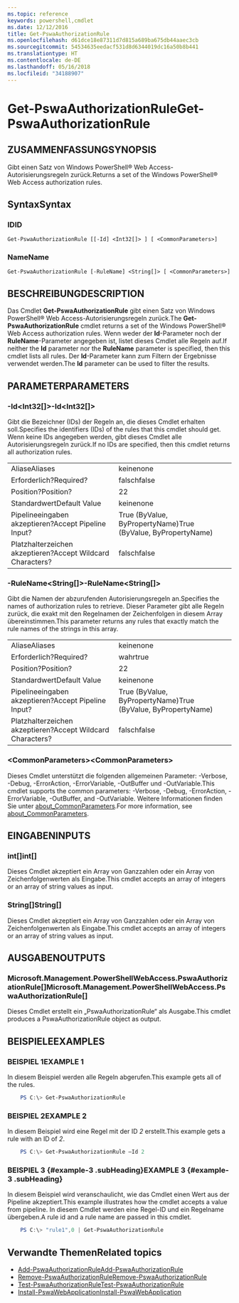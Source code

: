 ```yaml
---
ms.topic: reference
keywords: powershell,cmdlet
ms.date: 12/12/2016
title: Get-PswaAuthorizationRule
ms.openlocfilehash: d61dce18e87311d7d815a689ba675db44aaec3cb
ms.sourcegitcommit: 54534635eedacf531d8d6344019dc16a50b8b441
ms.translationtype: HT
ms.contentlocale: de-DE
ms.lasthandoff: 05/16/2018
ms.locfileid: "34188907"
---
```

# <a name="get-pswaauthorizationrule"></a><span data-ttu-id="7b4e5-103">Get-PswaAuthorizationRule</span><span class="sxs-lookup"><span data-stu-id="7b4e5-103">Get-PswaAuthorizationRule</span></span>

## <a name="synopsis"></a><span data-ttu-id="7b4e5-104">ZUSAMMENFASSUNG</span><span class="sxs-lookup"><span data-stu-id="7b4e5-104">SYNOPSIS</span></span>

<span data-ttu-id="7b4e5-105">Gibt einen Satz von Windows PowerShell® Web Access-Autorisierungsregeln zurück.</span><span class="sxs-lookup"><span data-stu-id="7b4e5-105">Returns a set of the Windows PowerShell® Web Access authorization rules.</span></span>

## <a name="syntax"></a><span data-ttu-id="7b4e5-106">Syntax</span><span class="sxs-lookup"><span data-stu-id="7b4e5-106">Syntax</span></span>

### <a name="id"></a><span data-ttu-id="7b4e5-107">ID</span><span class="sxs-lookup"><span data-stu-id="7b4e5-107">ID</span></span>
```
Get-PswaAuthorizationRule [[-Id] <Int32[]> ] [ <CommonParameters>]
```

### <a name="name"></a><span data-ttu-id="7b4e5-108">Name</span><span class="sxs-lookup"><span data-stu-id="7b4e5-108">Name</span></span>
```
Get-PswaAuthorizationRule [-RuleName] <String[]> [ <CommonParameters>]
```

## <a name="description"></a><span data-ttu-id="7b4e5-109">BESCHREIBUNG</span><span class="sxs-lookup"><span data-stu-id="7b4e5-109">DESCRIPTION</span></span>

<span data-ttu-id="7b4e5-110">Das Cmdlet **Get-PswaAuthorizationRule** gibt einen Satz von Windows PowerShell® Web Access-Autorisierungsregeln zurück.</span><span class="sxs-lookup"><span data-stu-id="7b4e5-110">The **Get-PswaAuthorizationRule** cmdlet returns a set of the Windows PowerShell® Web Access authorization rules.</span></span>
<span data-ttu-id="7b4e5-111">Wenn weder der **Id**-Parameter noch der **RuleName**-Parameter angegeben ist, listet dieses Cmdlet alle Regeln auf.</span><span class="sxs-lookup"><span data-stu-id="7b4e5-111">If neither the **Id** parameter nor the **RuleName** parameter is specified, then this cmdlet lists all rules.</span></span> <span data-ttu-id="7b4e5-112">Der **Id**-Parameter kann zum Filtern der Ergebnisse verwendet werden.</span><span class="sxs-lookup"><span data-stu-id="7b4e5-112">The **Id** parameter can be used to filter the results.</span></span>

## <a name="parameters"></a><span data-ttu-id="7b4e5-113">PARAMETER</span><span class="sxs-lookup"><span data-stu-id="7b4e5-113">PARAMETERS</span></span>

### <a name="-idltint32gt"></a><span data-ttu-id="7b4e5-114">-Id&lt;Int32\[\]&gt;</span><span class="sxs-lookup"><span data-stu-id="7b4e5-114">-Id&lt;Int32\[\]&gt;</span></span>

<span data-ttu-id="7b4e5-115">Gibt die Bezeichner (IDs) der Regeln an, die dieses Cmdlet erhalten soll.</span><span class="sxs-lookup"><span data-stu-id="7b4e5-115">Specifies the identifiers (IDs) of the rules that this cmdlet should get.</span></span> <span data-ttu-id="7b4e5-116">Wenn keine IDs angegeben werden, gibt dieses Cmdlet alle Autorisierungsregeln zurück.</span><span class="sxs-lookup"><span data-stu-id="7b4e5-116">If no IDs are specified, then this cmdlet returns all authorization rules.</span></span>

|||
|-|-|
| <span data-ttu-id="7b4e5-117">Aliase</span><span class="sxs-lookup"><span data-stu-id="7b4e5-117">Aliases</span></span>                              | <span data-ttu-id="7b4e5-118">keine</span><span class="sxs-lookup"><span data-stu-id="7b4e5-118">none</span></span>                                 |
| <span data-ttu-id="7b4e5-119">Erforderlich?</span><span class="sxs-lookup"><span data-stu-id="7b4e5-119">Required?</span></span>                            | <span data-ttu-id="7b4e5-120">falsch</span><span class="sxs-lookup"><span data-stu-id="7b4e5-120">false</span></span>                                |
| <span data-ttu-id="7b4e5-121">Position?</span><span class="sxs-lookup"><span data-stu-id="7b4e5-121">Position?</span></span>                            | <span data-ttu-id="7b4e5-122">2</span><span class="sxs-lookup"><span data-stu-id="7b4e5-122">2</span></span>                                    |
| <span data-ttu-id="7b4e5-123">Standardwert</span><span class="sxs-lookup"><span data-stu-id="7b4e5-123">Default Value</span></span>                        | <span data-ttu-id="7b4e5-124">keine</span><span class="sxs-lookup"><span data-stu-id="7b4e5-124">none</span></span>                                 |
| <span data-ttu-id="7b4e5-125">Pipelineeingaben akzeptieren?</span><span class="sxs-lookup"><span data-stu-id="7b4e5-125">Accept Pipeline Input?</span></span>               | <span data-ttu-id="7b4e5-126">True (ByValue, ByPropertyName)</span><span class="sxs-lookup"><span data-stu-id="7b4e5-126">True (ByValue, ByPropertyName)</span></span>       |
| <span data-ttu-id="7b4e5-127">Platzhalterzeichen akzeptieren?</span><span class="sxs-lookup"><span data-stu-id="7b4e5-127">Accept Wildcard Characters?</span></span>          | <span data-ttu-id="7b4e5-128">falsch</span><span class="sxs-lookup"><span data-stu-id="7b4e5-128">false</span></span>                                |

### <a name="-rulenameltstringgt"></a><span data-ttu-id="7b4e5-129">-RuleName&lt;String\[\]&gt;</span><span class="sxs-lookup"><span data-stu-id="7b4e5-129">-RuleName&lt;String\[\]&gt;</span></span>

<span data-ttu-id="7b4e5-130">Gibt die Namen der abzurufenden Autorisierungsregeln an.</span><span class="sxs-lookup"><span data-stu-id="7b4e5-130">Specifies the names of authorization rules to retrieve.</span></span> <span data-ttu-id="7b4e5-131">Dieser Parameter gibt alle Regeln zurück, die exakt mit den Regelnamen der Zeichenfolgen in diesem Array übereinstimmen.</span><span class="sxs-lookup"><span data-stu-id="7b4e5-131">This parameter returns any rules that exactly match the rule names of the strings in this array.</span></span>

|||
|-|-|
| <span data-ttu-id="7b4e5-132">Aliase</span><span class="sxs-lookup"><span data-stu-id="7b4e5-132">Aliases</span></span>                              | <span data-ttu-id="7b4e5-133">keine</span><span class="sxs-lookup"><span data-stu-id="7b4e5-133">none</span></span>                                 |
| <span data-ttu-id="7b4e5-134">Erforderlich?</span><span class="sxs-lookup"><span data-stu-id="7b4e5-134">Required?</span></span>                            | <span data-ttu-id="7b4e5-135">wahr</span><span class="sxs-lookup"><span data-stu-id="7b4e5-135">true</span></span>                                 |
| <span data-ttu-id="7b4e5-136">Position?</span><span class="sxs-lookup"><span data-stu-id="7b4e5-136">Position?</span></span>                            | <span data-ttu-id="7b4e5-137">2</span><span class="sxs-lookup"><span data-stu-id="7b4e5-137">2</span></span>                                    |
| <span data-ttu-id="7b4e5-138">Standardwert</span><span class="sxs-lookup"><span data-stu-id="7b4e5-138">Default Value</span></span>                        | <span data-ttu-id="7b4e5-139">keine</span><span class="sxs-lookup"><span data-stu-id="7b4e5-139">none</span></span>                                 |
| <span data-ttu-id="7b4e5-140">Pipelineeingaben akzeptieren?</span><span class="sxs-lookup"><span data-stu-id="7b4e5-140">Accept Pipeline Input?</span></span>               | <span data-ttu-id="7b4e5-141">True (ByValue, ByPropertyName)</span><span class="sxs-lookup"><span data-stu-id="7b4e5-141">True (ByValue, ByPropertyName)</span></span>       |
| <span data-ttu-id="7b4e5-142">Platzhalterzeichen akzeptieren?</span><span class="sxs-lookup"><span data-stu-id="7b4e5-142">Accept Wildcard Characters?</span></span>          | <span data-ttu-id="7b4e5-143">falsch</span><span class="sxs-lookup"><span data-stu-id="7b4e5-143">false</span></span>                                |

### <a name="ltcommonparametersgt"></a><span data-ttu-id="7b4e5-144">&lt;CommonParameters&gt;</span><span class="sxs-lookup"><span data-stu-id="7b4e5-144">&lt;CommonParameters&gt;</span></span>

<span data-ttu-id="7b4e5-145">Dieses Cmdlet unterstützt die folgenden allgemeinen Parameter: -Verbose, -Debug, -ErrorAction, -ErrorVariable, -OutBuffer und -OutVariable.</span><span class="sxs-lookup"><span data-stu-id="7b4e5-145">This cmdlet supports the common parameters: -Verbose, -Debug, -ErrorAction, -ErrorVariable, -OutBuffer, and -OutVariable.</span></span>
<span data-ttu-id="7b4e5-146">Weitere Informationen finden Sie unter [about_CommonParameters](http://go.microsoft.com/fwlink/p/?LinkID=113216).</span><span class="sxs-lookup"><span data-stu-id="7b4e5-146">For more information, see [about_CommonParameters](http://go.microsoft.com/fwlink/p/?LinkID=113216).</span></span>

## <a name="inputs"></a><span data-ttu-id="7b4e5-147">EINGABEN</span><span class="sxs-lookup"><span data-stu-id="7b4e5-147">INPUTS</span></span>

### <a name="int"></a><span data-ttu-id="7b4e5-148">int\[\]</span><span class="sxs-lookup"><span data-stu-id="7b4e5-148">int\[\]</span></span>

<span data-ttu-id="7b4e5-149">Dieses Cmdlet akzeptiert ein Array von Ganzzahlen oder ein Array von Zeichenfolgenwerten als Eingabe.</span><span class="sxs-lookup"><span data-stu-id="7b4e5-149">This cmdlet accepts an array of integers or an array of string values as input.</span></span>

### <a name="string"></a><span data-ttu-id="7b4e5-150">String\[\]</span><span class="sxs-lookup"><span data-stu-id="7b4e5-150">String\[\]</span></span>

<span data-ttu-id="7b4e5-151">Dieses Cmdlet akzeptiert ein Array von Ganzzahlen oder ein Array von Zeichenfolgenwerten als Eingabe.</span><span class="sxs-lookup"><span data-stu-id="7b4e5-151">This cmdlet accepts an array of integers or an array of string values as input.</span></span>

## <a name="outputs"></a><span data-ttu-id="7b4e5-152">AUSGABEN</span><span class="sxs-lookup"><span data-stu-id="7b4e5-152">OUTPUTS</span></span>

### <a name="microsoftmanagementpowershellwebaccesspswaauthorizationrule"></a><span data-ttu-id="7b4e5-153">Microsoft.Management.PowerShellWebAccess.PswaAuthorizationRule\[\]</span><span class="sxs-lookup"><span data-stu-id="7b4e5-153">Microsoft.Management.PowerShellWebAccess.PswaAuthorizationRule\[\]</span></span>

<span data-ttu-id="7b4e5-154">Dieses Cmdlet erstellt ein „PswaAuthorizationRule“ als Ausgabe.</span><span class="sxs-lookup"><span data-stu-id="7b4e5-154">This cmdlet produces a PswaAuthorizationRule object as output.</span></span>


## <a name="examples"></a><span data-ttu-id="7b4e5-155">BEISPIELE</span><span class="sxs-lookup"><span data-stu-id="7b4e5-155">EXAMPLES</span></span>

### <a name="example-1"></a><span data-ttu-id="7b4e5-156">BEISPIEL 1</span><span class="sxs-lookup"><span data-stu-id="7b4e5-156">EXAMPLE 1</span></span>

<span data-ttu-id="7b4e5-157">In diesem Beispiel werden alle Regeln abgerufen.</span><span class="sxs-lookup"><span data-stu-id="7b4e5-157">This example gets all of the rules.</span></span>

```PowerShell
    PS C:\> Get-PswaAuthorizationRule
```

### <a name="example-2"></a><span data-ttu-id="7b4e5-158">BEISPIEL 2</span><span class="sxs-lookup"><span data-stu-id="7b4e5-158">EXAMPLE 2</span></span>

<span data-ttu-id="7b4e5-159">In diesem Beispiel wird eine Regel mit der ID *2* erstellt.</span><span class="sxs-lookup"><span data-stu-id="7b4e5-159">This example gets a rule with an ID of *2*.</span></span>

```PowerShell
    PS C:\> Get-PswaAuthorizationRule –Id 2
```

### <a name="example-3-example-3-subheading"></a><span data-ttu-id="7b4e5-160">BEISPIEL 3 {#example-3 .subHeading}</span><span class="sxs-lookup"><span data-stu-id="7b4e5-160">EXAMPLE 3 {#example-3 .subHeading}</span></span>

<span data-ttu-id="7b4e5-161">In diesem Beispiel wird veranschaulicht, wie das Cmdlet einen Wert aus der Pipeline akzeptiert.</span><span class="sxs-lookup"><span data-stu-id="7b4e5-161">This example illustrates how the cmdlet accepts a value from pipeline.</span></span>
<span data-ttu-id="7b4e5-162">In diesem Cmdlet werden eine Regel-ID und ein Regelname übergeben.</span><span class="sxs-lookup"><span data-stu-id="7b4e5-162">A rule id and a rule name are passed in this cmdlet.</span></span>

```PowerShell
    PS C:\> "rule1",0 | Get-PswaAuthorizationRule
```

## <a name="related-topics"></a><span data-ttu-id="7b4e5-163">Verwandte Themen</span><span class="sxs-lookup"><span data-stu-id="7b4e5-163">Related topics</span></span>

- [<span data-ttu-id="7b4e5-164">Add-PswaAuthorizationRule</span><span class="sxs-lookup"><span data-stu-id="7b4e5-164">Add-PswaAuthorizationRule</span></span>](add-pswaauthorizationrule.md)
- [<span data-ttu-id="7b4e5-165">Remove-PswaAuthorizationRule</span><span class="sxs-lookup"><span data-stu-id="7b4e5-165">Remove-PswaAuthorizationRule</span></span>](remove-pswaauthorizationrule.md)
- [<span data-ttu-id="7b4e5-166">Test-PswaAuthorizationRule</span><span class="sxs-lookup"><span data-stu-id="7b4e5-166">Test-PswaAuthorizationRule</span></span>](test-pswaauthorizationrule.md)
- [<span data-ttu-id="7b4e5-167">Install-PswaWebApplication</span><span class="sxs-lookup"><span data-stu-id="7b4e5-167">Install-PswaWebApplication</span></span>](install-pswawebapplication.md)